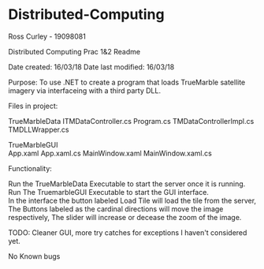 # Distributed-Computing
Ross Curley - 19098081

Distributed Computing Prac 1&2 Readme

Date created: 16/03/18
Date last modified: 16/03/18

Purpose: To use .NET to create a program that loads TrueMarble satellite imagery via
	interfaceing with a third party DLL.

Files in project:

TrueMarbleData
	ITMDataController.cs
	Program.cs
	TMDataControllerImpl.cs
	TMDLLWrapper.cs

TrueMarbleGUI		  
	App.xaml
	App.xaml.cs
	MainWindow.xaml
	MainWindow.xaml.cs

Functionality:

Run the TrueMarbleData Executable to start the server once it is running.
Run The TruemarbleGUI Executable to start the GUI interface.		
In the interface the button labeled Load Tile will load the tile from the server,
The Buttons labeled as the cardinal directions will move the image respectively,
The slider will increase or decease the zoom of the image.


TODO: Cleaner GUI, more try catches for exceptions I haven't considered yet.


No Known bugs
